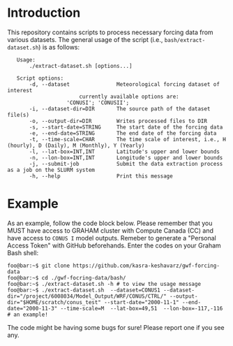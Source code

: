 # Introduction

This repository contains scripts to process necessary forcing data from various datasets. The general usage of the script (i.e., `bash/extract-dataset.sh`) is as follows:

```
   Usage:
       ./extract-dataset.sh [options...]

   Script options:
       -d, --dataset               Meteorological forcing dataset of interest
       				   currently available options are:
				   'CONUSI'; 'CONUSII';
       -i, --dataset-dir=DIR       The source path of the dataset file(s)
       -o, --output-dir=DIR        Writes processed files to DIR
       -s, --start-date=STRING     The start date of the forcing data
       -e, --end-date=STRING       The end date of the forcing data
       -t, --time-scale=CHAR       The time scale of interest, i.e., H (hourly), D (Daily), M (Monthly), Y (Yearly)
       -l, --lat-box=INT,INT       Latitude's upper and lower bounds
       -n, --lon-box=INT,INT       Longitude's upper and lower bounds
       -j, --submit-job            Submit the data extraction process as a job on the SLURM system
       -h, --help                  Print this message

```

# Example

As an example, follow the code block below. Please remember that you MUST have access to GRAHAM cluster with Compute Canada (CC) and have access to `CONUS I` model outputs. Remeber to generate a "Personal Access Token" with GitHub beforehands. Enter the codes on your Graham Bash shell:

```console
foo@bar:~$ git clone https://github.com/kasra-keshavarz/gwf-forcing-data 
foo@bar:~$ cd ./gwf-focring-data/bash/
foo@bar:~$ ./extract-dataset.sh -h # to view the usage message
foo@bar:~$ ./extract-dataset.sh  --dataset=CONUS1 --dataset-dir="/project/6008034/Model_Output/WRF/CONUS/CTRL/" --output-dir="$HOME/scratch/conus_test" --start-date="2000-11-1" --end-date="2000-11-3" --time-scale=M  --lat-box=49,51  --lon-box=-117,-116 # an example!

```

The code might be having some bugs for sure! Please report one if you see any.
